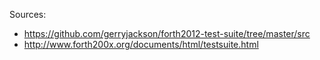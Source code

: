 Sources: 

- <https://github.com/gerryjackson/forth2012-test-suite/tree/master/src>
- <http://www.forth200x.org/documents/html/testsuite.html>
